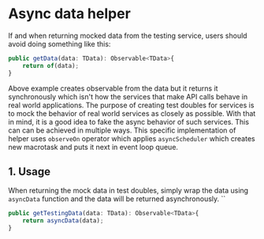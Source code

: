 # Async data helper

If and when returning mocked data from the testing service, users should avoid doing something like this:

```ts
public getData(data: TData): Observable<TData>{
	return of(data);
}
```

Above example creates observable from the data but it returns it synchronously which isn't how the services that make API calls behave in real world applications.
The purpose of creating test doubles for services is to mock the behavior of real world services as closely as possible. With that in mind, it is a good idea to fake the async behavior of such services. This can can be achieved in multiple ways.
This specific implementation of helper uses `observeOn` operator which applies `asyncScheduler` which creates new macrotask and puts it next in event loop queue.

## 1. Usage

When returning the mock data in test doubles, simply wrap the data using `asyncData` function and the data will be returned asynchronously.
``

```ts
public getTestingData(data: TData): Observable<TData>{
	return asyncData(data);
}
```

